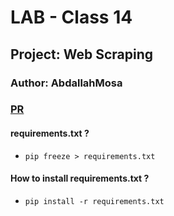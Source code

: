 # LAB - Class 14
## Project: Web Scraping 
### Author: AbdallahMosa

### [PR](https://github.com/AbdallahMosa/web-scraper/pull/1)
####  requirements.txt ? 
- `pip freeze > requirements.txt`
#### How to install requirements.txt ? 
- `pip install -r requirements.txt`
